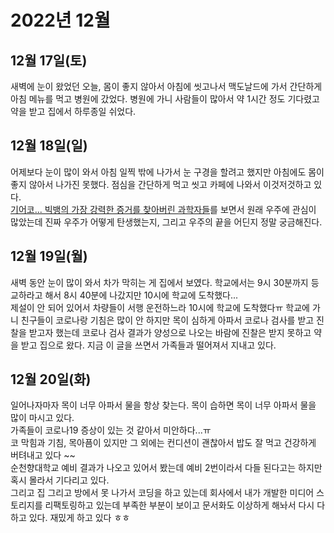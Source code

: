 # 2022년 12월

## 12월 17일(토)
새벽에 눈이 왔었던 오늘, 몸이 좋지 않아서 아침에 씻고나서 맥도날드에 가서 간단하게 아침 메뉴를 먹고 병원에 갔었다. 병원에 가니 사람들이 많아서 약 1시간 정도 기다렸고 약을 받고 집에서 하루종일 쉬었다.

## 12월 18일(일)
어제보다 눈이 많이 와서 아침 일찍 밖에 나가서 눈 구경을 할려고 했지만 아침에도 몸이 좋지 않아서 나가진 못했다. 점심을 간단하게 먹고 씻고 카페에 나와서 이것저것하고 있다.  
[기어코... 빅뱅의 가장 강력한 증거를 찾아버린 과학자들](https://youtu.be/2CgYqrAbwg4)를 보면서 원래 우주에 관심이 많았는데 진짜 우주가 어떻게 탄생했는지, 그리고 우주의 끝을 어딘지 정말 궁금해진다.

## 12월 19일(월)
새벽 동안 눈이 많이 와서 차가 막히는 게 집에서 보였다. 학교에서는 9시 30분까지 등교하라고 해서 8시 40분에 나갔지만 10시에 학교에 도착했다...   
제설이 안 되어 있어서 차량들이 서행 운전하느라 10시에 학교에 도착했다ㅠ 학교에 가니 친구들이 코로나랑 
기침은 많이 안 하지만 목이 심하게 아파서 코로나 검사를 받고 진찰을 받고자 했는데 코로나 검사 결과가 양성으로 나오는 바람에 진찰은 받지 못하고 약을 받고 집으로 왔다. 지금 이 글을 쓰면서 가족들과 떨어져서 지내고 있다.

## 12월 20일(화)
일어나자마자 목이 너무 아파서 물을 항상 찾는다. 목이 습하면 목이 너무 아파서 물을 많이 마시고 있다.  
가족들이 코로나19 증상이 있는 것 같아서 미안하다...ㅠ  
코 막힘과 기침, 목아픔이 있지만 그 외에는 컨디션이 괜찮아서 밥도 잘 먹고 건강하게 버텨내고 있다 ~~  
순천향대학교 예비 결과가 나오고 있어서 봤는데 예비 2번이라서 다들 된다고는 하지만 혹시 몰라서 기다리고 있다.  
그리고 집 그리고 방에서 못 나가서 코딩을 하고 있는데 회사에서 내가 개발한 미디어 스토리지를 리팩토링하고 있는데 부족한 부분이 보이고 문서화도 이상하게 해놔서 다시 다 하고 있다. 재밌게 하고 있다 ㅎㅎ  